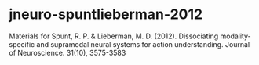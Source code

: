 # jneuro-spuntlieberman-2012
Materials for Spunt, R. P. &amp; Lieberman, M. D. (2012). Dissociating modality-specific and supramodal neural systems for action understanding. Journal of Neuroscience. 31(10), 3575-3583
